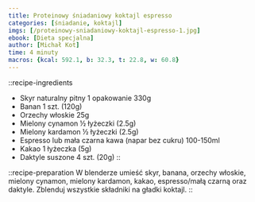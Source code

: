 ```yaml
---
title: Proteinowy śniadaniowy koktajl espresso
categories: [śniadanie, koktajl]
imgs: [/proteinowy-sniadaniowy-koktajl-espresso-1.jpg]
ebook: [Dieta specjalna]
author: [Michał Kot]
time: 4 minuty
macros: {kcal: 592.1, b: 32.3, t: 22.8, w: 60.8}
---
```


::recipe-ingredients
- Skyr naturalny pitny 1 opakowanie 330g
- Banan 1 szt. (120g)
- Orzechy włoskie 25g
- Mielony cynamon ½ łyżeczki (2.5g)
- Mielony kardamon ½ łyżeczki (2.5g)
- Espresso lub mała czarna kawa (napar bez cukru) 100-150ml
- Kakao 1 łyżeczka (5g)
- Daktyle suszone 4 szt. (20g)
::

::recipe-preparation
W blenderze umieść skyr, banana, orzechy włoskie, mielony cynamon, mielony kardamon, kakao, espresso/małą czarną oraz daktyle. Zblenduj wszystkie składniki na gładki koktajl.
::